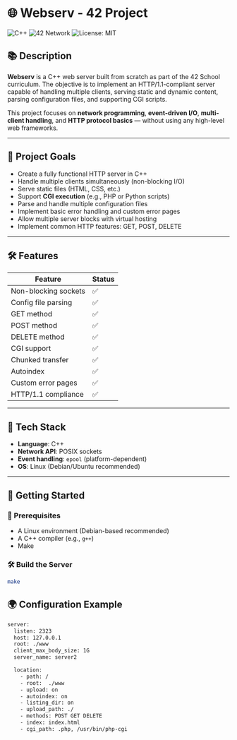 # 🌐 Webserv - 42 Project

![C++](https://img.shields.io/badge/C++-project-blue?style=for-the-badge)
![42 Network](https://img.shields.io/badge/42%20School-Project-black?style=for-the-badge)
![License: MIT](https://img.shields.io/badge/License-MIT-yellow.svg?style=for-the-badge)

## 📚 Description

**Webserv** is a C++ web server built from scratch as part of the 42 School curriculum. The objective is to implement an HTTP/1.1-compliant server capable of handling multiple clients, serving static and dynamic content, parsing configuration files, and supporting CGI scripts.

This project focuses on **network programming**, **event-driven I/O**, **multi-client handling**, and **HTTP protocol basics** — without using any high-level web frameworks.

---

## 🧠 Project Goals

- Create a fully functional HTTP server in C++
- Handle multiple clients simultaneously (non-blocking I/O)
- Serve static files (HTML, CSS, etc.)
- Support **CGI execution** (e.g., PHP or Python scripts)
- Parse and handle multiple configuration files
- Implement basic error handling and custom error pages
- Allow multiple server blocks with virtual hosting
- Implement common HTTP features: GET, POST, DELETE

---

## 🛠️ Features

| Feature             | Status |
|---------------------|--------|
| Non-blocking sockets| ✅     |
| Config file parsing | ✅     |
| GET method          | ✅     |
| POST method         | ✅     |
| DELETE method       | ✅     |
| CGI support         | ✅     |
| Chunked transfer    | ✅     |
| Autoindex           | ✅     |
| Custom error pages  | ✅     |
| HTTP/1.1 compliance | ✅     |

---

## 🧱 Tech Stack

- **Language**: C++
- **Network API**: POSIX sockets
- **Event handling**: ` epool ` (platform-dependent)
- **OS**: Linux (Debian/Ubuntu recommended)

---


## 🚀 Getting Started

### 🔧 Prerequisites

- A Linux environment (Debian-based recommended)
- A C++ compiler (e.g., `g++`)
- Make

### 🛠️ Build the Server

```bash
make
```

## 🌍 Configuration Example

``` bash
server:
  listen: 2323
  host: 127.0.0.1
  root: ./www
  client_max_body_size: 1G
  server_name: server2

  location:
    - path: /
    - root:  ./www
    - upload: on
    - autoindex: on
    - listing_dir: on
    - upload_path: ./
    - methods: POST GET DELETE
    - index: index.html
    - cgi_path: .php, /usr/bin/php-cgi
